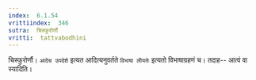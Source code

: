 ```yaml
---
index:  6.1.54
vrittiindex:  346
sutra:  चिस्फुरोर्णौ
vritti:  tattvabodhini 
---
```


चिस्फुरोर्णौ। `आदेच उपदेशे` इत्यत आदित्यनुवर्तते `विभाषा लीयतेः` इत्यतो विभाषाग्रहणं च। तदाह-- आत्वं वा स्यादिति। 


